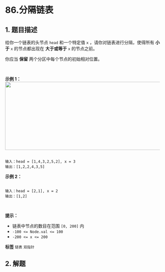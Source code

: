 # 86.分隔链表

## 1. 题目描述

给你一个链表的头节点 `head` 和一个特定值 `x` ，请你对链表进行分隔，使得所有 **小于** `x` 的节点都出现在 **大于或等于** `x` 的节点之前。

你应当 **保留** 两个分区中每个节点的初始相对位置。

 

 **示例 1：** 
<img alt="" src="https://assets.leetcode.com/uploads/2021/01/04/partition.jpg" style="width: 662px; height: 222px;" />
```

输入：head = [1,4,3,2,5,2], x = 3
输出：[1,2,2,4,3,5]

```
 **示例 2：** 

```

输入：head = [2,1], x = 2
输出：[1,2]

```
 

 **提示：** 
- 链表中节点的数目在范围 `[0, 200]` 内
-  `-100 <= Node.val <= 100` 
-  `-200 <= x <= 200` 
 
**标签**
`链表` `双指针` 


## 2. 解题

